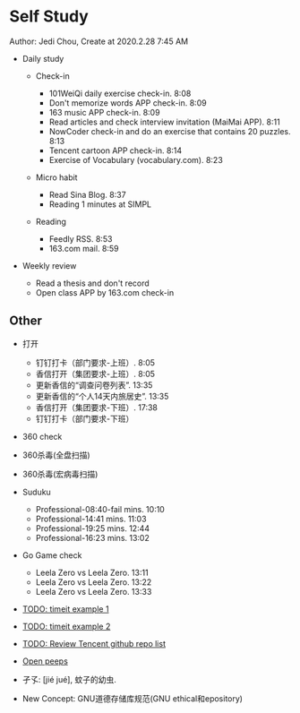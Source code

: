 # Self Study

Author: Jedi Chou, Create at 2020.2.28 7:45 AM

* Daily study
  * Check-in
    * 101WeiQi daily exercise check-in. 8:08
    * Don't memorize words APP check-in. 8:09
    * 163 music APP check-in. 8:09
    * Read articles and check interview invitation (MaiMai APP). 8:11
    * NowCoder check-in and do an exercise that contains 20 puzzles. 8:13
    * Tencent cartoon APP check-in. 8:14
    * Exercise of Vocabulary (vocabulary.com). 8:23

  * Micro habit
    * Read Sina Blog. 8:37
    * Reading 1 minutes at SIMPL

  * Reading
    * Feedly RSS. 8:53
    * 163.com mail. 8:59

* Weekly review
  * Read a thesis and don't record
  * Open class APP by 163.com check-in

## Other

* 打开
  * 钉钉打卡（部门要求-上班）. 8:05
  * 香信打开（集团要求-上班）. 8:05
  * 更新香信的“调查问卷列表”. 13:35
  * 更新香信的“个人14天内旅居史”. 13:35
  * 香信打开（集团要求-下班）. 17:38
  * 钉钉打卡（部门要求-下班）

* 360 check
* 360杀毒(全盘扫描)
* 360杀毒(宏病毒扫描)

* Suduku
  * Professional-08:40-fail mins. 10:10
  * Professional-14:41 mins. 11:03
  * Professional-19:25 mins. 12:44
  * Professional-16:23 mins. 13:02

* Go Game check
  * Leela Zero vs Leela Zero. 13:11
  * Leela Zero vs Leela Zero. 13:22
  * Leela Zero vs Leela Zero. 13:33

* [TODO: timeit example 1](https://www.geeksforgeeks.org/timeit-python-examples/)
* [TODO: timeit example 2](https://www.guru99.com/timeit-python-examples.html)
* [TODO: Review Tencent github repo list](https://github.com/Tencent)
* [Open peeps](https://www.openpeeps.com/)
* 孑孓: [jié jué], 蚊子的幼虫.
* New Concept: GNU道德存储库规范(GNU ethical和epository)
